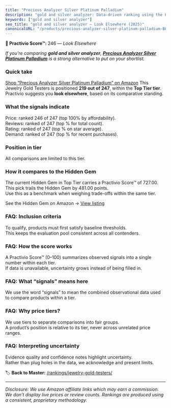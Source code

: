 ```yaml
---
title: "Precious Analyzer Silver Platinum Palladium"
description: "gold and silver analyzer: Data-driven ranking using the Practivio Score™. Positioned by quality, value, demand, findability, momentum."
keywords: ["gold and silver analyzer"]
seo_title: "gold and silver analyzer — Look Elsewhere (2025)"
canonicalURL: "/products/precious-analyzer-silver-platinum-palladium-B0F2SDZ9S3/"
---
```


**🚫 Practivio Score™:** 246 — _Look Elsewhere_


*If you're comparing **gold and silver analyzer**, **[Precious Analyzer Silver Platinum Palladium](https://www.amazon.com/dp/B0F2SDZ9S3?tag=practivio-20)** is a strong alternative to put on your shortlist.*
### Quick take
[Shop “Precious Analyzer Silver Platinum Palladium” on Amazon](https://www.amazon.com/dp/B0F2SDZ9S3?tag=practivio-20)
This Jewelry Gold Testers is positioned **219 out of 247**, within the **Top Tier tier**.  
Practivio suggests you **look elsewhere**, based on its comparative standing.

### What the signals indicate
Price: ranked 246 of 247 (top 100% by affordability).  
Reviews: ranked  of 247 (top % for total count).  
Rating: ranked  of 247 (top % on star average).  
Demand: ranked  of 247 (top % for recent purchases).

### Position in tier
All comparisons are limited to this tier.

### How it compares to the Hidden Gem
The current Hidden Gem in Top Tier carries a Practivio Score™ of 727.00.  
This pick trails the Hidden Gem by 481.00 points.  
Use this as a benchmark when weighing trade-offs within the same tier.  

See the Hidden Gem on Amazon → [View listing](https://www.amazon.com/dp/B0814HF9DV?tag=practivio-20)

### FAQ: Inclusion criteria
To qualify, products must first satisfy baseline thresholds.  
This keeps the evaluation pool consistent across all contenders.

### FAQ: How the score works
A Practivio Score™ (0–100) summarizes observed signals into a single number within each tier.  
If data is unavailable, uncertainty grows instead of being filled in.

### FAQ: What “signals” means here
We use the word “signals” to mean the combined observational data used to compare products within a tier.

### FAQ: Why price tiers?
We use tiers to separate comparisons into fair groups.  
A product’s position is relative to its tier, never across unrelated price ranges.

### FAQ: Interpreting uncertainty
Evidence quality and confidence notes highlight uncertainty.  
Rather than plug holes in the data, we acknowledge and present limits.


🏷️ **Back to Master:** [/rankings/jewelry-gold-testers/](/rankings/jewelry-gold-testers/)

---
_Disclosure: We use Amazon affiliate links which may earn a commission. We don’t display live prices or review counts. Rankings are produced using a consistent, proprietary methodology._
